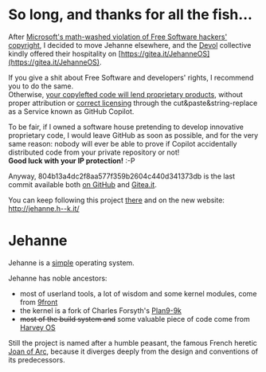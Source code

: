 # So long, and thanks for all the fish...

After [Microsoft's math-washed violation of Free Software hackers' copyright](http://jehanne.h--k.it/2022/01/06/jehanne_is_moving.html), 
I decided to move Jehanne elsewhere, and the [Devol](https://devol.it) collective kindly offered their hospitality on [https://gitea.it/JehanneOS](https://gitea.it/JehanneOS).

If you give a shit about Free Software and developers' rights, I recommend you to do the same.  
Otherwise, [your copylefted code will lend proprietary products](https://video.twimg.com/tweet_video/E5R5lsfXoAQDRkE.mp4), without proper attribution or [correct licensing](https://github.com/id-Software/Quake-III-Arena/blob/dbe4ddb10315479fc00086f08e25d968b4b43c49/code/game/q_math.c#L552-L572) through the cut&paste&string-replace as a Service known as GitHub Copilot. 

To be fair, if I owned a software house pretending to develop innovative proprietary code, I would leave GitHub as soon as possible, and for the very same reason: nobody will ever be able to prove if Copilot accidentally distributed code from your private repository or not!  
**Good luck with your IP protection!** :-P 

Anyway, 804b13a4dc2f8aa577f359b2604c440d341373db is the last commit available both [on GitHub](https://github.com/JehanneOS/jehanne/commit//804b13a4dc2f8aa577f359b2604c440d341373db) and [Gitea.it](https://gitea.it/JehanneOS/jehanne/commit/804b13a4dc2f8aa577f359b2604c440d341373db).

You can keep following this project [there](https://gitea.it/JehanneOS/) and on the new website: http://jehanne.h--k.it/

# Jehanne

Jehanne is a [simple][simplicity] operating system.

Jehanne has noble ancestors:

- most of userland tools, a lot of wisdom and some kernel modules,
  come from [9front][9front]
- the kernel is a fork of Charles Forsyth's [Plan9-9k][plan9-9k]
- ~~most of the build system and~~ some valuable piece of code come from [Harvey OS][harvey]

Still the project is named after a humble peasant,
the famous French heretic [Joan of Arc][arc], because it diverges deeply
from the design and conventions of its predecessors.



[simplicity]: http://plato.stanford.edu/entries/simplicity/ "What is simplicity?"
[harvey]: http://harvey-os.org "Harvey OS"
[9front]: http://9front.org/ "THE PLAN FELL OFF"
[plan9-9k]: https://bitbucket.org/forsyth/plan9-9k "Experimental 64-bit Plan 9 kernel"
[nix]: https://github.com/rminnich/nix-os
[arc]: https://en.wikipedia.org/wiki/Joan_of_Arc "Jeanne d'Arc"
[lic]: ./LICENSE.md "A summary of Jehanne licensing"


